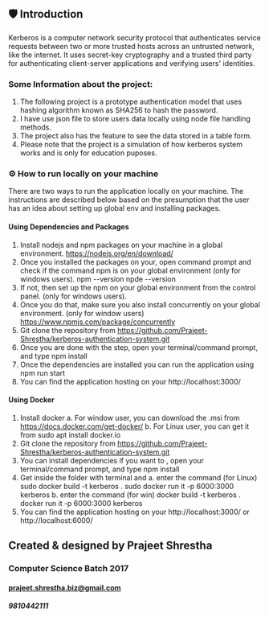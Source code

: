 ## :shield: Introduction 
Kerberos is a computer network security protocol that authenticates service requests between two
or more trusted hosts across an untrusted network, like the internet. It uses secret-key
cryptography and a trusted third party for authenticating client-server applications and verifying
users' identities.


### Some Information about the project:
1. The following project is a prototype authentication model that uses hashing algorithm known as SHA256 to hash the password. 
2. I have use json file to store users data locally using node file handling methods. 
3. The project also has the feature to see the data stored in a table form. 
4. Please note that the project is a simulation of how kerberos system works and is only for education puposes. 

### :gear: How to run locally on your machine
There are two ways to run the application locally on your machine. The instructions are
described below based on the presumption that the user has an idea about setting up global env
and installing packages.
#### Using Dependencies and Packages
1. Install nodejs and npm packages on your machine in a global environment.
https://nodejs.org/en/download/
2. Once you installed the packages on your, open command prompt and check if the
command npm is on your global environment (only for windows users).
npm --version
npde --version
3. If not, then set up the npm on your global environment from the control panel. (only for
windows users).
4. Once you do that, make sure you also install concurrently on your global environment. (only for window users) https://www.npmjs.com/package/concurrently
5. Git clone the repository from https://github.com/Prajeet-Shrestha/kerberos-authentication-system.git
6. Once you are done with the step, open your terminal/command prompt, and type npm install
7. Once the dependencies are installed you can run the application using npm run start
8. You can find the application hosting on your http://localhost:3000/

#### Using Docker
1. Install docker
a. For window user, you can download the .msi from
https://docs.docker.com/get-docker/
b. For Linux user, you can get it from sudo apt install docker.io
2. Git clone the repository from https://github.com/Prajeet-Shrestha/kerberos-authentication-system.git
3. You can install dependencies if you want to , open your terminal/command prompt, and type npm install
4. Get inside the folder with terminal and
  a. enter the command (for Linux)
      sudo docker build -t kerberos .
      sudo docker run it -p 6000:3000 kerberos
  b. enter the command (for win)
      docker build -t kerberos .
      docker run it -p 6000:3000 kerberos
5. You can find the application hosting on your http://localhost:3000/ or http://localhost:6000/

## Created & designed by Prajeet Shrestha
### Computer Science Batch 2017 
#### prajeet.shrestha.biz@gmail.com 
##### 9810442111
